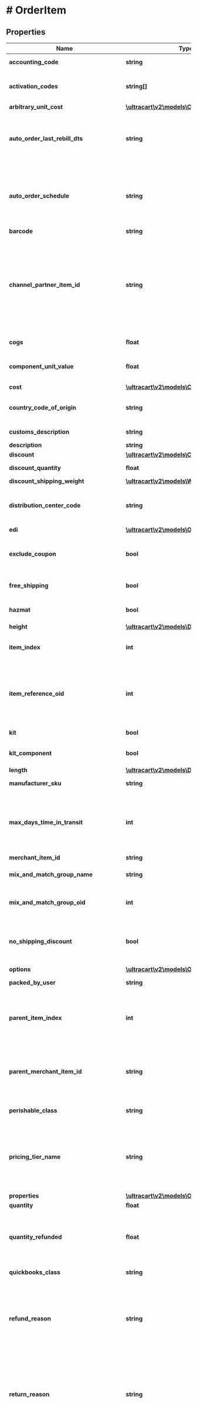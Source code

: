 # # OrderItem

## Properties

Name | Type | Description | Notes
------------ | ------------- | ------------- | -------------
**accounting_code** | **string** | QuickBooks code | [optional]
**activation_codes** | **string[]** | Activation codes assigned to this item | [optional]
**arbitrary_unit_cost** | [**\ultracart\v2\models\Currency**](Currency.md) |  | [optional]
**auto_order_last_rebill_dts** | **string** | Date/time of the last rebill, used only during order insert to help project future rebills | [optional]
**auto_order_schedule** | **string** | Auto order schedule, used only during inserts supplying the recurring schedule | [optional]
**barcode** | **string** | Barcode | [optional]
**channel_partner_item_id** | **string** | Channel partner item id if this order came through a channel partner and the channel partner item id was mapped to an internal item id | [optional]
**cogs** | **float** | Cost of goods sold | [optional]
**component_unit_value** | **float** | Value of the kit component item | [optional]
**cost** | [**\ultracart\v2\models\Currency**](Currency.md) |  | [optional]
**country_code_of_origin** | **string** | Country of origin (ISO-3166 two letter code) | [optional]
**customs_description** | **string** | Customs description | [optional]
**description** | **string** | Description | [optional]
**discount** | [**\ultracart\v2\models\Currency**](Currency.md) |  | [optional]
**discount_quantity** | **float** | Discount quantity | [optional]
**discount_shipping_weight** | [**\ultracart\v2\models\Weight**](Weight.md) |  | [optional]
**distribution_center_code** | **string** | Distribution center code responsible for shipping this item | [optional]
**edi** | [**\ultracart\v2\models\OrderItemEdi**](OrderItemEdi.md) |  | [optional]
**exclude_coupon** | **bool** | True if this item is excluded from coupons | [optional]
**free_shipping** | **bool** | True if the item receives free shipping | [optional]
**hazmat** | **bool** | Hazardous materials indicator | [optional]
**height** | [**\ultracart\v2\models\Distance**](Distance.md) |  | [optional]
**item_index** | **int** | Index of the item on the order (one based index) | [optional]
**item_reference_oid** | **int** | Item reference object identifier used to linked to auto order item record | [optional]
**kit** | **bool** | True if this item is a kit | [optional]
**kit_component** | **bool** | True if this item is a kit component | [optional]
**length** | [**\ultracart\v2\models\Distance**](Distance.md) |  | [optional]
**manufacturer_sku** | **string** | Manufacturer SKU | [optional]
**max_days_time_in_transit** | **int** | Maximum days that the item can be in transit before spoilage (perishable products) | [optional]
**merchant_item_id** | **string** | Item ID | [optional]
**mix_and_match_group_name** | **string** | Mix and match group name | [optional]
**mix_and_match_group_oid** | **int** | Mix and match group object identifier | [optional]
**no_shipping_discount** | **bool** | True if this item is excluded from shipping discounts | [optional]
**options** | [**\ultracart\v2\models\OrderItemOption[]**](OrderItemOption.md) | Options | [optional]
**packed_by_user** | **string** | Packed by user | [optional]
**parent_item_index** | **int** | If this item is a kit component, this is the item index of the parent item (kit) | [optional]
**parent_merchant_item_id** | **string** | If this item is a kit component, this is the item id of the parent item (kit) | [optional]
**perishable_class** | **string** | Perishable class of the item | [optional]
**pricing_tier_name** | **string** | Pricing tier that granted the particular price for this item if the customer profile had pricing tiers assigned | [optional]
**properties** | [**\ultracart\v2\models\OrderItemProperty[]**](OrderItemProperty.md) | Properties | [optional]
**quantity** | **float** | Quantity | [optional]
**quantity_refunded** | **float** | Quantity refunded on this item (read only except refund operation) | [optional]
**quickbooks_class** | **string** | QuickBooks class | [optional]
**refund_reason** | **string** | Refund reason code.  This can only be written during a refund operation otherwise this field is read only. | [optional]
**return_reason** | **string** | Return reason code.  This can only be written during a refund operation otherwise this field is read only. | [optional]
**ship_separately** | **bool** | True if this item ships in a separate box | [optional]
**shipped_by_user** | **string** | Shipped by user | [optional]
**shipped_dts** | **string** | Date/time that this item was marked shipped | [optional]
**shipping_status** | **string** | Shipping status for this item.  This is the replacement for the old order level shipping status. | [optional]
**special_product_type** | **string** | Special product type (USPS Media Mail) | [optional]
**tags** | [**\ultracart\v2\models\OrderItemTag[]**](OrderItemTag.md) | Tags | [optional]
**tax_free** | **bool** | True if the item is tax free | [optional]
**tax_product_type** | **string** | Type of product for tax purposes (self or UltraCart Managed taxes) | [optional]
**taxable_cost** | [**\ultracart\v2\models\Currency**](Currency.md) |  | [optional]
**total_cost_with_discount** | [**\ultracart\v2\models\Currency**](Currency.md) |  | [optional]
**total_refunded** | [**\ultracart\v2\models\Currency**](Currency.md) |  | [optional]
**transmitted_to_distribution_center_dts** | **string** | Date/time that this item was transmitted to the distribution center | [optional]
**unit_cost_with_discount** | [**\ultracart\v2\models\Currency**](Currency.md) |  | [optional]
**upsell** | **bool** | True if this item was added to the order as part of an upsell | [optional]
**weight** | [**\ultracart\v2\models\Weight**](Weight.md) |  | [optional]
**width** | [**\ultracart\v2\models\Distance**](Distance.md) |  | [optional]

[[Back to Model list]](../../README.md#models) [[Back to API list]](../../README.md#endpoints) [[Back to README]](../../README.md)
